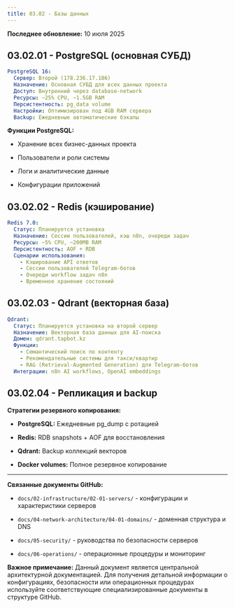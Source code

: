 ```yaml
---
title: 03.02 - Базы данных
---
```


**Последнее обновление:** 10 июля 2025

## 03\.02.01 - PostgreSQL (основная СУБД)

```yaml
PostgreSQL 16:
  Сервер: Второй (178.236.17.186)
  Назначение: Основная СУБД для всех данных проекта
  Доступ: Внутренний через database-network
  Ресурсы: ~25% CPU, ~1.5GB RAM
  Персистентность: pg_data volume
  Настройки: Оптимизирован под 4GB RAM сервера
  Backup: Ежедневные автоматические бэкапы
```

**Функции PostgreSQL:**

-  Хранение всех бизнес-данных проекта

-  Пользователи и роли системы

-  Логи и аналитические данные

-  Конфигурации приложений

## 03\.02.02 - Redis (кэширование)

```yaml
Redis 7.0:
  Статус: Планируется установка
  Назначение: Сессии пользователей, кэш n8n, очереди задач
  Ресурсы: ~5% CPU, ~200MB RAM  
  Персистентность: AOF + RDB
  Сценарии использования:
    - Кэширование API ответов
    - Сессии пользователей Telegram-ботов
    - Очереди workflow задач n8n
    - Временное хранение состояний
```

## 03\.02.03 - Qdrant (векторная база)

```yaml
Qdrant:
  Статус: Планируется установка на второй сервер
  Назначение: Векторная база данных для AI-поиска
  Домен: qdrant.tapbot.kz
  Функции:
    - Семантический поиск по контенту
    - Рекомендательные системы для такси/квартир
    - RAG (Retrieval-Augmented Generation) для Telegram-ботов
  Интеграции: n8n AI workflows, OpenAI embeddings
```

## 03\.02.04 - Репликация и backup

**Стратегии резервного копирования:**

-  **PostgreSQL:** Ежедневные pg_dump с ротацией

-  **Redis:** RDB snapshots + AOF для восстановления

-  **Qdrant:** Backup коллекций векторов

-  **Docker volumes:** Полное резервное копирование

---

**Связанные документы GitHub:**

-  `docs/02-infrastructure/02-01-servers/` - конфигурации и характеристики серверов

-  `docs/04-network-architecture/04-01-domains/` - доменная структура и DNS

-  `docs/05-security/` - руководства по безопасности серверов

-  `docs/06-operations/` - операционные процедуры и мониторинг

**Важное примечание:** Данный документ является центральной архитектурной документацией. Для получения детальной информации о конфигурациях, безопасности или операционных процедурах используйте соответствующие специализированные документы в структуре GitHub.